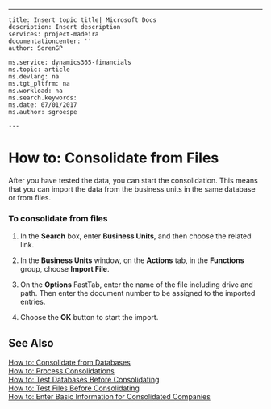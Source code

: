 ---
    title: Insert topic title| Microsoft Docs
    description: Insert description
    services: project-madeira
    documentationcenter: ''
    author: SorenGP

    ms.service: dynamics365-financials
    ms.topic: article
    ms.devlang: na
    ms.tgt_pltfrm: na
    ms.workload: na
    ms.search.keywords:
    ms.date: 07/01/2017
    ms.author: sgroespe

    ---
# How to: Consolidate from Files
After you have tested the data, you can start the consolidation. This means that you can import the data from the business units in the same database or from files.  
  
### To consolidate from files  
  
1.  In the **Search** box, enter **Business Units**, and then choose the related link.  
  
2.  In the **Business Units** window, on the **Actions** tab, in the **Functions** group, choose **Import File**.  
  
3.  On the **Options** FastTab, enter the name of the file including drive and path. Then enter the document number to be assigned to the imported entries.  
  
4.  Choose the **OK** button to start the import.  
  
## See Also  
 [How to: Consolidate from Databases](../FullExperience/how-to-consolidate-from-databases.md)   
 [How to: Process Consolidations](../FullExperience/how-to-process-consolidations.md)   
 [How to: Test Databases Before Consolidating](../FullExperience/how-to-test-databases-before-consolidating.md)   
 [How to: Test Files Before Consolidating](../FullExperience/how-to-test-files-before-consolidating.md)   
 [How to: Enter Basic Information for Consolidated Companies](../FullExperience/how-to-enter-basic-information-for-consolidated-companies.md)